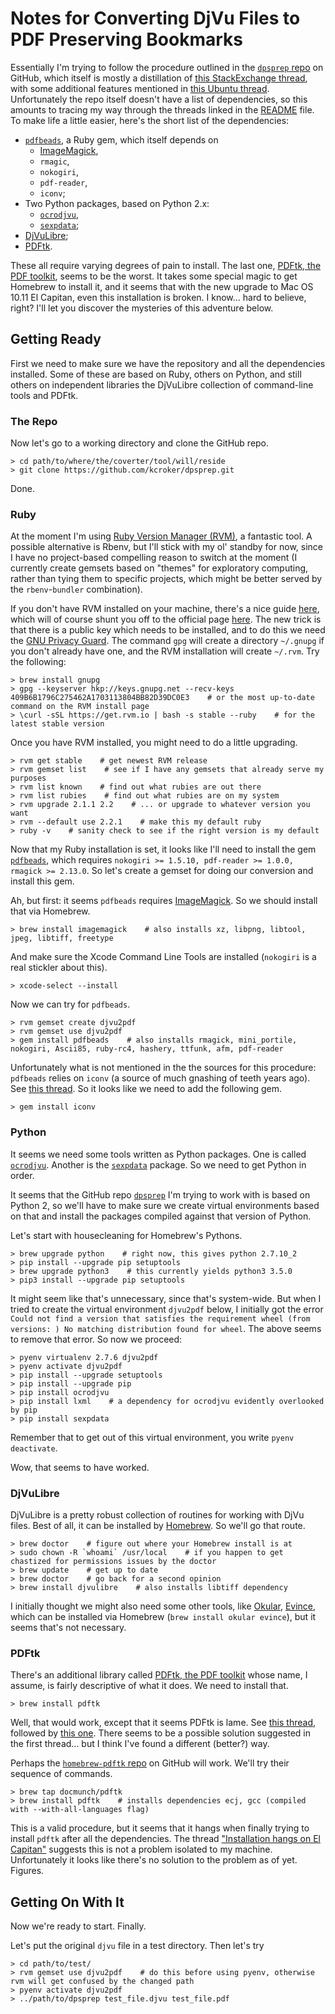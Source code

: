 # Notes for Converting DjVu Files to PDF Preserving Bookmarks

Essentially I'm trying to follow the procedure outlined in the [`dpsprep` repo](https://github.com/kcroker/dpsprep) on GitHub, which itself is mostly a distillation of [this StackExchange thread](http://superuser.com/questions/801893/converting-djvu-to-pdf-and-preserving-table-of-contents-how-is-it-possible), with some additional features mentioned in [this Ubuntu thread](http://askubuntu.com/questions/46233/converting-djvu-to-pdf).  Unfortunately the repo itself doesn't have a list of dependencies, so this amounts to tracing my way through the threads linked in the [README](https://github.com/kcroker/dpsprep/blob/master/README.md) file.  To make life a little easier, here's the short list of the dependencies:

* [`pdfbeads`](https://rubygems.org/gems/pdfbeads), a Ruby gem, which itself depends on
	* [ImageMagick](http://www.imagemagick.org/script/index.php),
	* `rmagic`,
	* `nokogiri`,
	* `pdf-reader`,
	* `iconv`;
* Two Python packages, based on Python 2.x:
	* [`ocrodjvu`](http://jwilk.net/software/ocrodjvu),
	* [`sexpdata`](https://pypi.python.org/pypi/sexpdata);
* [DjVuLibre](http://djvu.sourceforge.net/);
* [PDFtk](https://www.pdflabs.com/tools/pdftk-the-pdf-toolkit/).

These all require varying degrees of pain to install.  The last one, [PDFtk, the PDF toolkit](https://www.pdflabs.com/tools/pdftk-the-pdf-toolkit/), seems to be the worst.  It takes some special magic to get Homebrew to install it, and it seems that with the new upgrade to Mac OS 10.11 El Capitan, even this installation is broken.  I know... hard to believe, right?  I'll let you discover the mysteries of this adventure below.

## Getting Ready

First we need to make sure we have the repository and all the dependencies installed.  Some of these are based on Ruby, others on Python, and still others on independent libraries the DjVuLibre collection of command-line tools and PDFtk.

### The Repo

Now let's go to a working directory and clone the GitHub repo.

```
> cd path/to/where/the/coverter/tool/will/reside
> git clone https://github.com/kcroker/dpsprep.git
```

Done.


### Ruby

At the moment I'm using [Ruby Version Manager (RVM)](https://rvm.io/), a fantastic tool.  A possible alternative is Rbenv, but I'll stick with my ol' standby for now, since I have no project-based compelling reason to switch at the moment (I currently create gemsets based on "themes" for exploratory computing, rather than tying them to specific projects, which might be better served by the `rbenv`-`bundler` combination).

If you don't have RVM installed on your machine, there's a nice guide [here](http://usabilityetc.com/articles/ruby-on-mac-os-x-with-rvm/), which will of course shunt you off to the official page [here](https://rvm.io/rvm/install).  The new trick is that there is a public key which needs to be installed, and to do this we need the [GNU Privacy Guard](https://en.wikipedia.org/wiki/GNU_Privacy_Guard).  The command `gpg` will create a directory `~/.gnupg` if you don't already have one, and the RVM installation will create `~/.rvm`.  Try the following:

```
> brew install gnupg
> gpg --keyserver hkp://keys.gnupg.net --recv-keys 409B6B1796C275462A1703113804BB82D39DC0E3    # or the most up-to-date command on the RVM install page
> \curl -sSL https://get.rvm.io | bash -s stable --ruby    # for the latest stable version
```

Once you have RVM installed, you might need to do a little upgrading.

```
> rvm get stable    # get newest RVM release
> rvm gemset list    # see if I have any gemsets that already serve my purposes
> rvm list known    # find out what rubies are out there
> rvm list rubies    # find out what rubies are on my system
> rvm upgrade 2.1.1 2.2    # ... or upgrade to whatever version you want
> rvm --default use 2.2.1    # make this my default ruby
> ruby -v    # sanity check to see if the right version is my default
```

Now that my Ruby installation is set, it looks like I'll need to install the gem [`pdfbeads`](https://rubygems.org/gems/pdfbeads), which requires `nokogiri >= 1.5.10, pdf-reader >= 1.0.0, rmagick >= 2.13.0`.  So let's create a gemset for doing our conversion and install this gem.

Ah, but first: it seems `pdfbeads` requires [ImageMagick](http://www.imagemagick.org/script/index.php).  So we should install that via Homebrew.

```
> brew install imagemagick    # also installs xz, libpng, libtool, jpeg, libtiff, freetype
```

And make sure the Xcode Command Line Tools are installed (`nokogiri` is a real stickler about this).

```
> xcode-select --install
```

Now we can try for `pdfbeads`.

```
> rvm gemset create djvu2pdf
> rvm gemset use djvu2pdf
> gem install pdfbeads    # also installs rmagick, mini_portile, nokogiri, Ascii85, ruby-rc4, hashery, ttfunk, afm, pdf-reader
```

Unfortunately what is not mentioned in the the sources for this procedure: `pdfbeads` relies on `iconv` (a source of much gnashing of teeth years ago).  See [this thread](http://stackoverflow.com/questions/29201518/in-require-cannot-load-such-file-iconv-loaderror).  So it looks like we need to add the following gem.

```
> gem install iconv
```


### Python

It seems we need some tools written as Python packages.  One is called [`ocrodjvu`](http://jwilk.net/software/ocrodjvu).  Another is the [`sexpdata`](https://pypi.python.org/pypi/sexpdata) package.  So we need to get Python in order.

It seems that the GitHub repo [`dpsprep`](https://github.com/kcroker/dpsprep) I'm trying to work with is based on Python 2, so we'll have to make sure we create virtual environments based on that and install the packages compiled against that version of Python.

Let's start with housecleaning for Homebrew's Pythons.

```
> brew upgrade python    # right now, this gives python 2.7.10_2
> pip install --upgrade pip setuptools
> brew upgrade python3    # this currently yields python3 3.5.0
> pip3 install --upgrade pip setuptools
```

It might seem like that's unnecessary, since that's system-wide.  But when I tried to create the virtual environment `djvu2pdf` below, I initially got the error `Could not find a version that satisfies the requirement wheel (from versions: )
No matching distribution found for wheel`.  The above seems to remove that error.  So now we proceed:

```
> pyenv virtualenv 2.7.6 djvu2pdf
> pyenv activate djvu2pdf
> pip install --upgrade setuptools
> pip install --upgrade pip
> pip install ocrodjvu
> pip install lxml    # a dependency for ocrodjvu evidently overlooked by pip
> pip install sexpdata
```

Remember that to get out of this virtual environment, you write `pyenv deactivate`.

Wow, that seems to have worked.


### DjVuLibre

DjVuLibre is a pretty robust collection of routines for working with DjVu files.  Best of all, it can be installed by [Homebrew](http://brewformulas.org/Djvulibre).  So we'll go that route.

```
> brew doctor    # figure out where your Homebrew install is at
> sudo chown -R `whoami` /usr/local    # if you happen to get chastized for permissions issues by the doctor
> brew update    # get up to date
> brew doctor    # go back for a second opinion
> brew install djvulibre    # also installs libtiff dependency
```

I initially thought we might also need some other tools, like [Okular](https://okular.kde.org/), [Evince](https://wiki.gnome.org/Apps/Evince), which can be installed via Homebrew (`brew install okular evince`), but it seems that's not necessary.


### PDFtk

There's an additional library called [PDFtk, the PDF toolkit](https://www.pdflabs.com/tools/pdftk-the-pdf-toolkit/) whose name, I assume, is fairly descriptive of what it does.  We need to install that.

```
> brew install pdftk
```

Well, that would work, except that it seems PDFtk is lame.  See [this thread](https://github.com/caskroom/homebrew-cask/issues/7707), followed by [this one](https://github.com/caskroom/homebrew-cask/pull/11351).  There seems to be a possible solution suggested in the first thread... but I think I've found a different (better?) way.

Perhaps the [`homebrew-pdftk` repo](https://github.com/docmunch/homebrew-pdftk) on GitHub will work.  We'll try their sequence of commands.

```
> brew tap docmunch/pdftk
> brew install pdftk    # installs dependencies ecj, gcc (compiled with --with-all-languages flag)
```

This is a valid procedure, but it seems that it hangs when finally trying to install `pdftk` after all the dependencies.  The thread ["Installation hangs on El Capitan"](https://github.com/docmunch/homebrew-pdftk/issues/7) suggests this is not a problem isolated to my machine.  Unfortunately it looks like there's no solution to the problem as of yet.  Figures.


## Getting On With It

Now we're ready to start.  Finally.

Let's put the original `djvu` file in a test directory.  Then let's try

```
> cd path/to/test/
> rvm gemset use djvu2pdf    # do this before using pyenv, otherwise rvm will get confused by the changed path
> pyenv activate djvu2pdf
> ../path/to/dpsprep test_file.djvu test_file.pdf
```